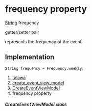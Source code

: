 
<div>

# frequency property

</div>


[String](https://api.flutter.dev/flutter/dart-core/String-class.html)
frequency


getter/setter pair




represents the frequency of the event.



## Implementation

``` language-dart
String frequency = Frequency.weekly;
```







1.  [talawa](../../index.html)
2.  [create_event_view_model](../../view_model_after_auth_view_models_event_view_models_create_event_view_model/)
3.  [CreateEventViewModel](../../view_model_after_auth_view_models_event_view_models_create_event_view_model/CreateEventViewModel-class.html)
4.  frequency property

##### CreateEventViewModel class







